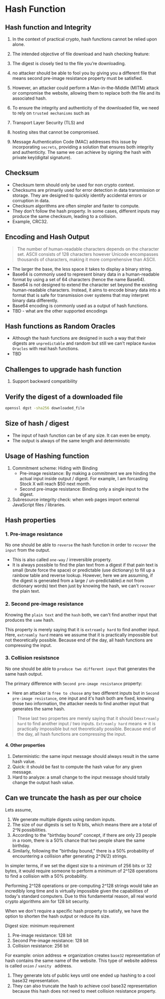 # Hash Function

## Hash function and Integrity
1. In the context of practical crypto, hash functions cannot be relied upon alone.
2. The intended objective of file download and hash checking feature: 
  1. The digest is closely tied to the file you’re downloading.
  2. no attacker should be able to fool you by giving you a different file that means second pre-image resistance property must be satisfied.

3. However, an attacker could perform a Man-in-the-Middle (MITM) attack or compromise the website, allowing them to replace both the file and its associated hash.
4. To ensure the integrity and authenticity of the downloaded file, we need to rely on `trusted mechanisms` such as 
  1. Transport Layer Security (TLS) and 
  2. hosting sites that cannot be compromised.

5. Message Authentication Code (MAC) addresses this issue by incorporating `secrets`, providing a solution that ensures both integrity and authenticity. The same we can achieve by signing the hash with private key(digital signature).

## Checksum
- Checksum term should only be used for non crypto context.
- Checksums are primarily used for error detection in data transmission or storage. They are designed to quickly identify accidental errors or corruption in data.
- Checksum algorithms are often simpler and faster to compute.
- They don't follow the hash property. In some cases, different inputs may produce the same checksum, leading to a collision.
- Example, CRC32.

## Encoding and Hash Output
> The number of human-readable characters depends on the character set. ASCII consists of 128 characters however Unicode encompasses thousands of characters, making it more comprehensive than ASCII.
- The larger the base, the less space it takes to display a binary string. 
- Base64 is commonly used to represent binary data in a human-readable format by using a set of 64 characters (hence the name Base64).
- Base64 is not designed to extend the character set beyond the existing human-readable characters. Instead, it aims to encode binary data into a format that is safe for transmission over systems that may interpret binary data differently.
- Base64 encoding is commonly used as a output of hash functions.
- TBD - what are the other supported encodings 

## Hash functions as Random Oracles
- Although the hash functions are designed in such a way that their digests are `unpredictable` and random but still we can't replace `Random Oracles` with real hash functions.
- TBD

## Challenges to upgrade hash function
1. Support backward compatibility

## Verify the digest of a downloaded file
```bash
openssl dgst -sha256 downloaded_file
```

## Size of hash / digest
- The input of hash function can be of any size. It can even be empty. 
- The output is always of the same length and deterministic

## Usage of Hashing function
1. Commitment scheme: Hiding with Binding
    - Pre-image resistance: By making a commitment we are hinding the actual input inside output / digest. For example, I am forcasting Stock X will reach $50 next month.
    - Second pre-image resistance: Binding only a single input to the digest.
2. Subresource integrity check: when web pages import external JavaScript files / libraries. 

## Hash properties

### 1. Pre-image resistance
No one should be able to `reverse` the hash function in order to `recover` the `input` from the output.

- This is also called `one-way` / irreversible property.
- It is always possible to find the plan text from a digest if that pain text is small (brute force the space) or predictable (use dictionary) to fill up a rainbow table and reverse lookup. However, here we are assuming, if the digest is generated from a large / un-predictable(i.e not from dictionary words) text then just by knowing the hash, we can't `recover` the plain text.
  
### 2. Second pre-image resistance
Knowing the `plain text` and the `hash` both, we can't find another input that produces the `same` hash.

This property is merely saying that it is `extreamly hard` to find another input.
Here, `extreamly hard` means we assume that it is practically impossible but not theoretically possible. Because end of the day, all hash functions are compressing the input.

### 3. Collision resistsnce
No one should be able to `produce two different input` that generates the same hash output.

The primary difference with `Second pre-image resistance` property:

- Here an attacker is `free to choose` any two different inputs but in `Second pre-image resistance`, one input and it's hash both are fixed, knowing those two information, the attacker needs to find another input that generates the same hash.

> These last two propertes are merely saying that it should be`extreamly hard` to find another input / two inputs. `Extreamly hard` means => it is practically impossible but not theoretically possible. Because end of the day, all hash functions are compressing the input.

#### 4. Other properties
1. Deterministic: the same input message should always result in the same hash value.
2. Quick: it should be fast to compute the hash value for any given message.
3. Hard to analyze: a small change to the input message should totally change the output hash value.

## Can we truncate the hash as per our choice
Lets assume,
1. We generate multiple digests using random inputs.
2. The size of our digests is set to N bits, which means there are a total of 2^N possibilities.
3. According to the "birthday bound" concept, if there are only 23 people in a room, there is a 50% chance that two people share the same birthday.
4. Similarly, following the "birthday bound," there is a 50% probability of encountering a collision after generating 2^(N/2) strings.

In simpler terms, if we set the digest size to a minimum of 256 bits or 32 bytes, it would require someone to perform a minimum of 2^128 operations to find a collision with a 50% probability.

Performing 2^128 operations or pre-computing 2^128 strings would take an incredibly long time and is virtually impossible given the capabilities of today's standard computers. Due to this fundamental reason, all real world crypto algorithms aim for 128 bit security.

When we don't require a specific hash property to satisfy, we have the option to shorten the hash output or reduce its size.

Digest size: minimum requirement

1. Pre-image resistance: 128 bit
2. Second Pre-image resistance: 128 bit
3. Collision resistance: 256 bit

For example: onion address => organization creates `base32` representation of hash contains the same name of the website. This type of website address is called `onion` /  `vanity ` address. 

1. They generate lots of public keys until one ended up hashing to a cool base32 representation.
2. They can also truncate the hash to achieve cool base32 representation because this hash does not need to meet collision resistance property.



